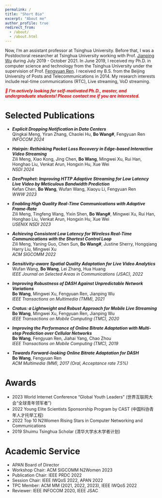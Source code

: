 ```yaml
---
permalink: /
title: "Short Bio"
excerpt: "About me"
author_profile: true
redirect_from: 
  - /about/
  - /about.html
---
```

Now, I’m an assistant professor at Tsinghua University. Before that, I was a Postdoctoral researcher at Tsinghua University working with Prof. [Jianping Wu](https://www.cs.tsinghua.edu.cn/csen/info/1059/4003.htm) during July 2019 - October 2021. In June 2019, I received my Ph.D. in computer science and technology from the Tsinghua University under the supervision of Prof. [Fengyuan Ren](http://nns.cs.tsinghua.edu.cn/personal/renfy/renfy.html). I received my B.S. from the Beijing University of Posts and Telecommunications in 2014. My research interests include real-time communications (RTC), Live streaming, VoD streaming.

___<font color=red>👋 I'm actively looking for self-motivated Ph.D., master, and undergraduate students! Please contact me if you are interested.</font>___

# Selected Publications
* ___Explicit Dropping Notification in Data Centers___ \
Qingkai Meng, Yiran Zhang, Chaolei Hu, __Bo Wang#__, Fengyuan Ren \
_INFOCOM 2024_

* ___Hairpin: Rethinking Packet Loss Recovery in Edge-based Interactive Video Streaming___ \
Zili Meng, Xiao Kong, Jing Chen, __Bo Wang__, Mingwei Xu, Rui Han, Honghao Liu, Venkat Arun, Hongxin Hu, Xue Wei \
_NSDI 2024_

* ___DeeProphet: Improving HTTP Adaptive Streaming for Low Latency Live Video by Meticulous Bandwidth Prediction___ \
Kefan Chen, __Bo Wang__, Wufan Wang, Xiaoyu Li, Fengyuan Ren \
_WWW 2023_

* ___Enabling High Quality Real-Time Communications with Adaptive Frame-Rate___ \
 Zili Meng, Tingfeng Wang, Yixin Shen, __Bo Wang#__, Mingwei Xu, Rui Han, Honghao Liu, Venkat Arun, Hongxin Hu, Xue Wei\
 _USENIX NSDI 2023_

* ___Achieving Consistent Low Latency for Wireless Real-Time Communications with the Shortest Control Loop___ \
Zili Meng, Yaning Guo, Chen Sun, __Bo Wang#__, Justine Sherry, Hongqiang Harry Liu, Mingwei Xu \
_ACM SIGCOMM 2022_

* ___Sensitivity-aware Spatial Quality Adaptation for Live Video Analytics___ \
Wufan Wang, __Bo Wang__, Lei Zhang, Hua Huang \
_IEEE Journal on Selected Areas in Communications (JSAC), 2022_

* ___Improving Robustness of DASH Against Unpredictable Network Variations___ \
__Bo Wang__, Mingwei Xu, Fengyuan Ren, Jianping Wu \
_IEEE Transactions on Multimedia (TMM), 2021_

* ___Cratus: a Lightweight and Robust Approach for Mobile Live Streaming___ \
__Bo Wang__, Mingwei Xu, Fengyuan Ren, Jianping Wu \
_IEEE Transactions on Mobile Computing (TMC), 2020_

* ___Improving the Performance of Online Bitrate Adaptation with Multi-step Prediction over Cellular Networks___ \
__Bo Wang__, Fengyuan Ren, Jiahai Yang, Chao Zhou \
_IEEE Transactions on Mobile Computing (TMC), 2019_

* ___Towards Forward-looking Online Bitrate Adaptation for DASH___ \
__Bo Wang__, Fengyuan Ren \
_ACM Multimedia (MM), 2017 (Oral, Acceptance rate 7.5%)_

# Awards
* 2023 World Internet Conference “Global Youth Leaders” (世界互联网大会“全球青年领军者”)
* 2022 Young Elite Scientists Sponsorship Program by CAST (中国科协青年人才托举工程)
* 2022 Top 10 N2Women Rising Stars in Computer Networking and Communications
* 2019 Shuimu Tsinghua Scholar (清华大学水木学者计划)

# Academic Service
* APAN Board of Director
* Workshop Chair: ACM SIGCOMM N2Women 2023
* Publication Chair: IEEE PRDC 2022
* Session Chair: IEEE IWQoS 2022, APAN 2022
* TPC Member: ACM MM (2021, 2022, 2023), IEEE IWQoS 2022
* Reviewer: IEEE INFOCOM 2020, IEEE JSAC
